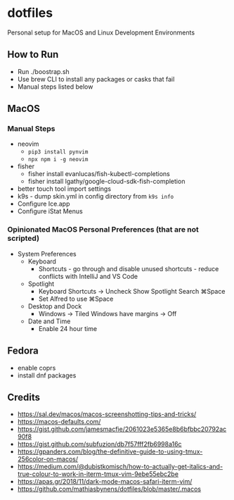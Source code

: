 # dotfiles

Personal setup for MacOS and Linux Development Environments

## How to Run

- Run ./boostrap.sh
- Use brew CLI to install any packages or casks that fail
- Manual steps listed below

## MacOS

### Manual Steps

- neovim
  - `pip3 install pynvim`
  - `npx npm i -g neovim`
- fisher
  - fisher install evanlucas/fish-kubectl-completions
  - fisher install lgathy/google-cloud-sdk-fish-completion
- better touch tool import settings
- k9s - dump skin.yml in config directory from `k9s info`
- Configure Ice.app
- Configure iStat Menus

### Opinionated MacOS Personal Preferences (that are not scripted)

- System Preferences
  - Keyboard
    - Shortcuts - go through and disable unused shortcuts - reduce conflicts with IntelliJ and VS Code
  - Spotlight
    - Keyboard Shortcuts -> Uncheck Show Spotlight Search ⌘Space
    - Set Alfred to use ⌘Space
  - Desktop and Dock
    - Windows -> Tiled Windows have margins -> Off
  - Date and Time
    - Enable 24 hour time

## Fedora

- enable coprs
- install dnf packages

## Credits

- <https://sal.dev/macos/macos-screenshotting-tips-and-tricks/>
- <https://macos-defaults.com/>
- <https://gist.github.com/jamesmacfie/2061023e5365e8b6bfbbc20792ac90f8>
- <https://gist.github.com/subfuzion/db7f57fff2fb6998a16c>
- <https://gpanders.com/blog/the-definitive-guide-to-using-tmux-256color-on-macos/>
- <https://medium.com/@dubistkomisch/how-to-actually-get-italics-and-true-colour-to-work-in-iterm-tmux-vim-9ebe55ebc2be>
- <https://apas.gr/2018/11/dark-mode-macos-safari-iterm-vim/>
- <https://github.com/mathiasbynens/dotfiles/blob/master/.macos>
